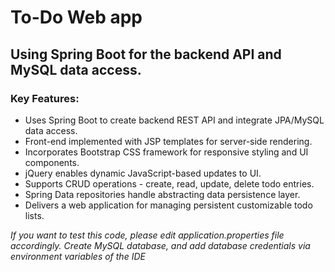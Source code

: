 <h1> To-Do Web app</h1>
<h2>Using Spring Boot for the backend API and MySQL data access.</h2>

<h3> Key Features:</h3>

- Uses Spring Boot to create backend REST API and integrate JPA/MySQL data access.
- Front-end implemented with JSP templates for server-side rendering.
- Incorporates Bootstrap CSS framework for responsive styling and UI components.
- jQuery enables dynamic JavaScript-based updates to UI.
- Supports CRUD operations - create, read, update, delete todo entries.
- Spring Data repositories handle abstracting data persistence layer.
- Delivers a web application for managing persistent customizable todo lists.

_If you want to test this code, please edit application.properties file accordingly. Create MySQL database, and add database credentials via environment variables of the IDE_
